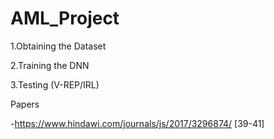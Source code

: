 # AML_Project

1.Obtaining the Dataset


2.Training the DNN


3.Testing (V-REP/IRL)


Papers

-https://www.hindawi.com/journals/js/2017/3296874/
 [39-41]
